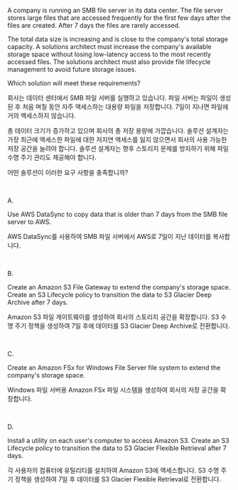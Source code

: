 A company is running an SMB file server in its data center. The file server stores large files that are accessed frequently for the first few days after the files are created. After 7 days the files are rarely accessed.

The total data size is increasing and is close to the company's total storage capacity. A solutions architect must increase the company's available storage space without losing low-latency access to the most recently accessed files. The solutions architect must also provide file lifecycle management to avoid future storage issues.

Which solution will meet these requirements?

회사는 데이터 센터에서 SMB 파일 서버를 실행하고 있습니다. 파일 서버는 파일이 생성된 후 처음 며칠 동안 자주 액세스하는 대용량 파일을 저장합니다. 7일이 지나면 파일에 거의 액세스하지 않습니다.

총 데이터 크기가 증가하고 있으며 회사의 총 저장 용량에 가깝습니다. 솔루션 설계자는 가장 최근에 액세스한 파일에 대한 저지연 액세스를 잃지 않으면서 회사의 사용 가능한 저장 공간을 늘려야 합니다. 솔루션 설계자는 향후 스토리지 문제를 방지하기 위해 파일 수명 주기 관리도 제공해야 합니다.

어떤 솔루션이 이러한 요구 사항을 충족합니까?

​

A.

Use AWS DataSync to copy data that is older than 7 days from the SMB file server to AWS.

AWS DataSync를 사용하여 SMB 파일 서버에서 AWS로 7일이 지난 데이터를 복사합니다.

​

B.

Create an Amazon S3 File Gateway to extend the company's storage space. Create an S3 Lifecycle policy to transition the data to S3 Glacier Deep Archive after 7 days.

Amazon S3 파일 게이트웨이를 생성하여 회사의 스토리지 공간을 확장합니다. S3 수명 주기 정책을 생성하여 7일 후에 데이터를 S3 Glacier Deep Archive로 전환합니다.

​

C.

Create an Amazon FSx for Windows File Server file system to extend the company's storage space.

Windows 파일 서버용 Amazon FSx 파일 시스템을 생성하여 회사의 저장 공간을 확장합니다.

​

D.

Install a utility on each user's computer to access Amazon S3. Create an S3 Lifecycle policy to transition the data to S3 Glacier Flexible Retrieval after 7 days.

각 사용자의 컴퓨터에 유틸리티를 설치하여 Amazon S3에 액세스합니다. S3 수명 주기 정책을 생성하여 7일 후 데이터를 S3 Glacier Flexible Retrieval로 전환합니다.
